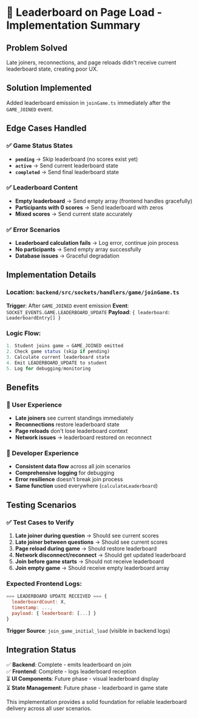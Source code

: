 # 🎯 Leaderboard on Page Load - Implementation Summary

## **Problem Solved**
Late joiners, reconnections, and page reloads didn't receive current leaderboard state, creating poor UX.

## **Solution Implemented**
Added leaderboard emission in `joinGame.ts` immediately after the `GAME_JOINED` event.

## **Edge Cases Handled**

### ✅ **Game Status States**
- **`pending`** → Skip leaderboard (no scores exist yet)
- **`active`** → Send current leaderboard state
- **`completed`** → Send final leaderboard state

### ✅ **Leaderboard Content**
- **Empty leaderboard** → Send empty array (frontend handles gracefully)
- **Participants with 0 scores** → Send leaderboard with zeros
- **Mixed scores** → Send current state accurately

### ✅ **Error Scenarios**
- **Leaderboard calculation fails** → Log error, continue join process
- **No participants** → Send empty array successfully
- **Database issues** → Graceful degradation

## **Implementation Details**

### **Location**: `backend/src/sockets/handlers/game/joinGame.ts`
**Trigger**: After `GAME_JOINED` event emission
**Event**: `SOCKET_EVENTS.GAME.LEADERBOARD_UPDATE`
**Payload**: `{ leaderboard: LeaderboardEntry[] }`

### **Logic Flow**:
```typescript
1. Student joins game → GAME_JOINED emitted
2. Check game status (skip if pending)
3. Calculate current leaderboard state
4. Emit LEADERBOARD_UPDATE to student
5. Log for debugging/monitoring
```

## **Benefits**

### **📱 User Experience**
- **Late joiners** see current standings immediately
- **Reconnections** restore leaderboard state
- **Page reloads** don't lose leaderboard context
- **Network issues** → leaderboard restored on reconnect

### **🔧 Developer Experience**  
- **Consistent data flow** across all join scenarios
- **Comprehensive logging** for debugging
- **Error resilience** doesn't break join process
- **Same function** used everywhere (`calculateLeaderboard`)

## **Testing Scenarios**

### ✅ **Test Cases to Verify**
1. **Late joiner during question** → Should see current scores
2. **Late joiner between questions** → Should see current scores  
3. **Page reload during game** → Should restore leaderboard
4. **Network disconnect/reconnect** → Should get updated leaderboard
5. **Join before game starts** → Should not receive leaderboard
6. **Join empty game** → Should receive empty leaderboard array

### **Expected Frontend Logs**:
```javascript
=== LEADERBOARD UPDATE RECEIVED === {
  leaderboardCount: X,
  timestamp: ...,
  payload: { leaderboard: [...] }
}
```

**Trigger Source**: `join_game_initial_load` (visible in backend logs)

## **Integration Status**

✅ **Backend**: Complete - emits leaderboard on join  
✅ **Frontend**: Complete - logs leaderboard reception  
⏳ **UI Components**: Future phase - visual leaderboard display  
⏳ **State Management**: Future phase - leaderboard in game state  

This implementation provides a solid foundation for reliable leaderboard delivery across all user scenarios.
